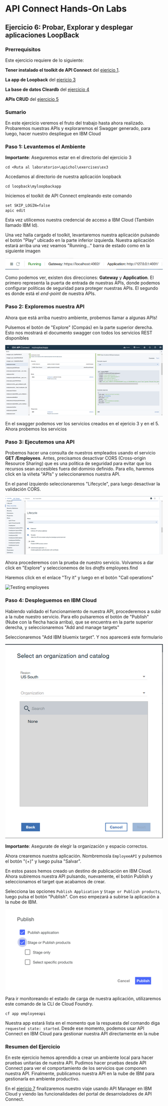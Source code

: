 # API Connect Hands-On Labs

## Ejercicio 6: Probar, Explorar y desplegar aplicaciones LoopBack

### Prerrequisitos

Este ejercicio requiere de lo siguiente:

**Tener instalado el toolkit de API Connect** del [ejericio 1](../ex1).

**La app de Loopback** del [ejericio 3](../ex3)

**La base de datos Cleardb** del [ejercicio 4](../ex4)

**APIs CRUD** del [ejercicio 5](../ex5)

### Sumario

En este ejercicio veremos el fruto del trabajo hasta ahora realizado. Probaremos nuestras APIs y exploraremos el Swagger generado, para luego, hacer nuestro despliegue en IBM Cloud

### Paso 1: Levantemos el Ambiente

**Importante**: Aseguremos estar en el directorio del ejercicio 3

```
cd <Ruta al laboratorio>\apichol\exercises\ex3
```  

Accedamos al directorio de nuestra aplicación loopback

```
cd loopback\myloopbackapp
```

Iniciemos el toolkit de API Connect empleando este comando

```
set SKIP_LOGIN=false
apic edit
```

Esta vez utilicemos nuestra credencial de acceso a IBM Cloud (También llamado IBM Id). 

Una vez halla cargado el toolkit, levantaremos nuestra aplicación pulsando el botón "Play" ubicado en la parte inferior izquierda. Nuestra aplicación estará arriba una vez veamos "Running..." barra de estado como en la siguiente imagen

![Node Running](../../images/ex6/APIC_Noderunning.png)

Como podemos ver, existen dos direcciones: **Gateway** y **Application**. El primero representa la puerta de entrada de nuestras APIs, donde podemos configurar políticas de seguridad para proteger nuestras APIs. El segundo es donde está el _end-point_ de nuestra APIs.

### Paso 2: Exploremos nuestra API

Ahora que está arriba nuestro ambiente, probemos llamar a algunas APIs!

Pulsemos el botón de "Explore" (Compás) en la parte superior derecha. Esto nos mostrará el documento swagger con todos los servicios REST disponibles

![Swagger](../../images/ex6/APIC_Swagger.png)

En el swagger podemos ver los servicios creados en el ejericio 3 y en el 5. Ahora probemos los servicios

### Paso 3: Ejecutemos una API

Probemos hacer una consulta de nuestros empleados usando el servicio **GET /Employees**. Antes, precisamos desactivar CORS (Cross-origin Resource Sharing) que es una política de seguridad para evitar que los recursos sean accesibles fuera del dominio definido. Para ello, haremos click en la viñeta "APIs" y seleccionaremos nuestra API.

En el panel izquierdo seleccionaremos "Lifecycle", para luego desactivar la validación CORS.

![Disabling CORS](../../images/ex6/APIC_DisablingCORS.png)

Ahora procederemos con la prueba de nuestro servicio. Volvamos a dar click en "Explore" y seleccionemos de los _drafts_ employees.find

Haremos click en el enlace "Try it" y luego en el botón "Call operations"

![Testing employees](./../images/ex6/APIC_TestingApi.png)

### Paso 4: Despleguemos en IBM Cloud

Habiendo validado el funcionamiento de nuestra API, procederemos a subir a la nube nuestro servicio. Para ello pulsaremos el botón de "Publish" (Nube con la flecha hacia arriba), que se encuentra en la parte superior derecha, y seleccionaremos "Add and manage targets"

Seleccionaremos "Add IBM bluemix target". Y nos aparecerá este formulario

![Publish to target](../../images/ex6/APIC_PublishToTarget.png)

**Importante**: Asegurate de elegir la organización y espacio correctos. 

Ahora crearemos nuestra aplicación. Nombremosla `EmployeeAPI` y pulsemos el botón "(+)" y luego pulsa "Salvar".

En estos pasos hemos creado un destino de publicación en IBM Cloud. Ahora subiremos nuestra API pulsando, nuevamente, el botón Publish y seleccionamos el target que acabamos de crear.

Selecciona las opciones `Publish Application` y `Stage or Publish products`, luego pulsa el botón "Publish". Con eso empezará a subirse la aplicación a la nube de IBM.

![Publish options](../../images/ex6/APIC_PublishOptions.png)

Para ir monitoreando el estado de carga de nuestra aplicación, utilizaremos este comando de la CLI de Cloud Foundry.

```
cf app employeeapi
```

Nuestra app estará lista en el momento que la respuesta del comando diga `requested state: started`. Desde ese momento, podemos usar API Connect en IBM Cloud para gestionar nuestra API directamente en la nube

### Resumen del Ejercicio

En este ejercicio hemos aprendido a crear un ambiente local para hacer pruebas unitarias de nuestra API. Pudimos hacer pruebas desde API Connect para ver el comportamiento de los servicios que componen nuestra API. Finalmente, publicamos nuestra API en la nube de IBM para gestionarla en ambiente productivo.

En el [ejericio 7](../ex7) finalizaremos nuestro viaje usando API Manager en IBM Cloud y viendo las funcionalidades del portal de desarroladores de API Connect.
